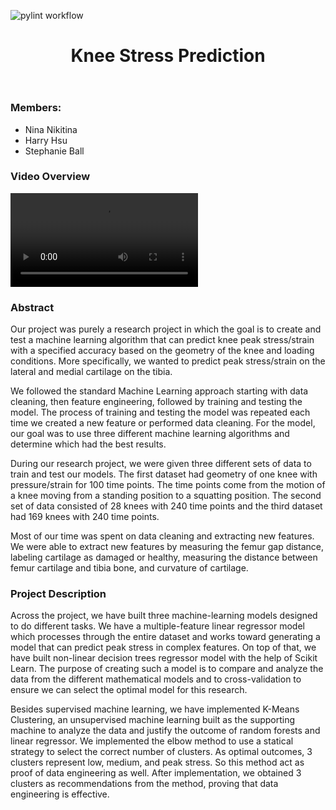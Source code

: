 ![pylint workflow](https://github.com/cs481-ekh/f22-ai-cbl/actions/workflows/pylint.yml/badge.svg)

<!-- Page Wrapper -->
<div style="background: url(https://bootstrapious.com/i/snippets/sn-bg-image/bg.jpg)" class="page-holder bg-cover">

  <div class="container py-5">
    <header class="text-center text-white py-5">
      <h1>Knee Stress Prediction</h1>
    </header>
  </div>
</div>


### Members:
- Nina Nikitina
- Harry Hsu
- Stephanie Ball

### Video Overview

<video src="https://user-images.githubusercontent.com/68862634/206042422-2ba844f6-a5e1-4198-8c75-b3941e91b556.mp4" controls="controls" style="max-width: 730px;">
</video>



### Abstract

Our project was purely a research project in which the goal is to create and test a machine learning algorithm that can predict knee peak stress/strain with a specified accuracy based on the geometry of the knee and loading conditions. More specifically, we wanted to predict peak stress/strain on the lateral and medial cartilage on the tibia. 

We followed the standard Machine Learning approach starting with data cleaning, then feature engineering, followed by training and testing the model. The process of training and testing the model was repeated each time we created a new feature or performed data cleaning. For the model, our goal was to use three different machine learning algorithms and determine which had the best results. 

During our research project, we were given three different sets of data to train and test our models. The first dataset had geometry of one knee with pressure/strain for 100 time points. The time points come from the motion of a knee moving from a standing position to a squatting position. The second set of data consisted of 28 knees with 240 time points and the third dataset had 169 knees with 240 time points. 

Most of our time was spent on data cleaning and extracting new features. We were able to extract new features by measuring the femur gap distance, labeling cartilage as damaged or healthy, measuring the distance between femur cartilage and tibia bone, and curvature of cartilage.





### Project Description
  Across the project, we have built three machine-learning models designed to do different tasks. We have a multiple-feature linear regressor model which processes through the entire dataset and works toward generating a model that can predict peak stress in complex features. On top of that, we have built non-linear decision trees regressor model with the help of Scikit Learn. The purpose of creating such a model is to compare and analyze the data from the different mathematical models and to cross-validation to ensure we can select the optimal model for this research. 
  
  Besides supervised machine learning, we have implemented K-Means Clustering,  an unsupervised machine learning built as the supporting machine to analyze the data and justify the outcome of random forests and linear regressor. We implemented the elbow method to use a statical strategy to select the correct number of clusters. As optimal outcomes, 3 clusters represent low, medium, and peak stress. So this method act as proof of data engineering as well. After implementation, we obtained 3 clusters as recommendations from the method, proving that data engineering is effective. 


